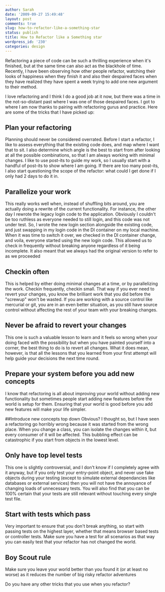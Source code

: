 ```yaml
---
author: Sarah
date: '2009-09-27 15:49:48'
layout: post
comments: true
slug: how-to-refactor-like-a-something-star
status: publish
title: How to Refactor like a Something star
wordpress_id: '230'
categories: design
---
```


Refactoring a piece of code can be such a thrilling experience when it's finished, but at the same time can also act as the blackhole of time. Recently, I have been observing how other people refactor, watching their looks of happiness when they finish it and also their despaired faces when they have realized they have spent a week trying to add one new argument to their method.

I love refactoring and I think I do a good job at it now, but there was a time in the not-so-distant past where I was one of those despaired faces. I got to where I am now thanks to pairing with refactoring gurus and practice. Here are some of the tricks that I have picked up:

## Plan your refactoring
Planning should never be considered overrated. Before I start a refactor, I like to assess everything that the existing code does, and map where I want that to sit. I also determine which angle is the best to start from after looking at all the possible combinations, so that I am always working with minimal changes. I like to use post-its to guide my work, so I usually start with a handful of post-its to show where I am going. If there are too many post-its, I also start questioning the scope of the refactor: what could I get done if I only had 2 days to do it in.

## Parallelize your work
This really works well when, instead of shuffling bits around, you are actually doing a rewrite of the current functionality. For instance, the other day I rewrote the legacy login code to the application. Obviously I couldn't be too ruthless as everyone needed to still login, and this code was not under test. So, I wrote the new login section alongside the existing code, and just swapping in my login code in the DI container on my local machine. When it was time to switch it over, we checked in the DI container change, and voila, everyone started using the new login code. This allowed us to check in frequently without breaking anyone regardless of it being incomplete. It also meant that we always had the original version to refer to as we proceeded

## Checkin often
This is helped by either doing minimal changes at a time, or by parallelizing the work. Checkin frequently, checkin small. That way if you ever need to revert your changes, you know the brilliant work that you did before the "screwup" won't be wasted. If you are working with a source control like mercurial or git, you are in an even better situation, as you still have source control without affecting the rest of your team with your breaking changes.

## Never be afraid to revert your changes
This one is such a valuable lesson to learn and it feels so wrong when your doing faced with the possibility but when you have painted yourself into a corner, the best thing to do is to revert all changes. What it does mean, however, is that all the lessons that you learned from your first attempt will help guide your decisions the next time round.

## Prepare your system before you add new concepts
I know that refactoring is all about improving your world without adding new functionality but sometimes people start adding new features before the world is setup for them. Ensuring that your world is good before you add new features will make your life simpler.

##Introduce new concepts top down
Obvious? I thought so, but I have seen a refactoring go horribly wrong because it was started from the wrong place. When you change a class, you can isolate the changes within it, but every consumer of it will be affected. This bubbling effect can be catastrophic if you start from objects in the lowest level.

## Only have top level tests
This one is slightly controversial, and I don't know if I completely agree with it anyway, but if you only test your entry-point object, and never use fake objects during your testing (except to simulate external dependancies like databases or external services) then you will not have the annoyance of changing loads of unnecessary tests. You will also find that you can be 100% certain that your tests are still relevant without touching every single test file.

## Start with tests which pass
Very important to ensure that you don't break anything, so start with passing tests on the highest layer, whether that means browser based tests or controller tests. Make sure you have a test for all scenarios as that way you can easily test that your refactor has not changed the world.

## Boy Scout rule
Make sure you leave your world better than you found it (or at least no worse) as it reduces the number of big risky refactor adventures


Do you have any other tricks that you use when you refactor?
